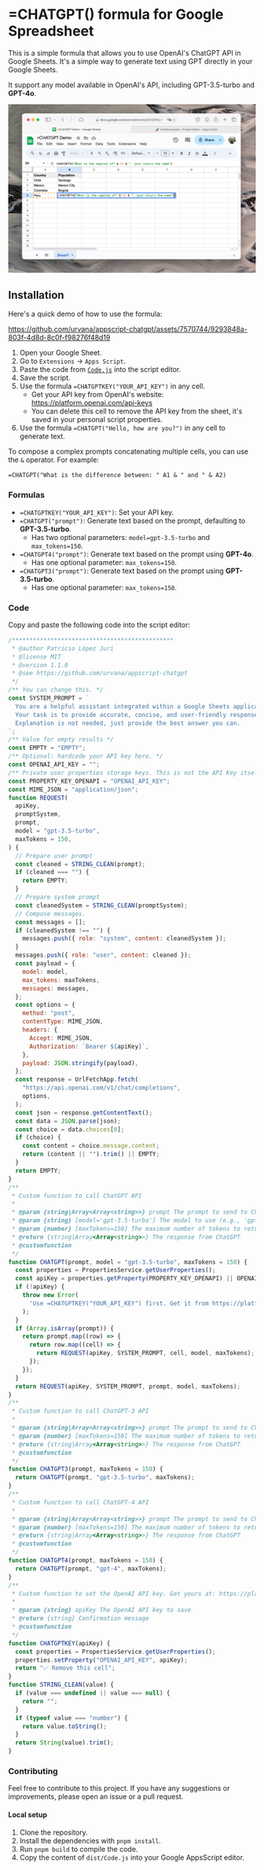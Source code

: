 # =CHATGPT() formula for Google Spreadsheet

This is a simple formula that allows you to use OpenAI's ChatGPT API in Google Sheets. It's a simple way to generate text using GPT directly in your Google Sheets.

It support any model available in OpenAI's API, including GPT-3.5-turbo and **GPT-4o**.

![demo](./assets/demo1.png)

## Installation

Here's a quick demo of how to use the formula:

https://github.com/urvana/appscript-chatgpt/assets/7570744/9293848a-803f-4d8d-8c0f-f98276f48d19

1. Open your Google Sheet.
2. Go to `Extensions` -> `Apps Script`.
3. Paste the code from [`Code.js`](https://raw.githubusercontent.com/urvana/appscript-chatgpt/main/dist/Code.js) into the script editor.
4. Save the script.
5. Use the formula `=CHATGPTKEY("YOUR_API_KEY")` in any cell.
    * Get your API key from OpenAI's website: https://platform.openai.com/api-keys
    * You can delete this cell to remove the API key from the sheet, it's saved in your personal script properties.
6. Use the formula `=CHATGPT("Hello, how are you?")` in any cell to generate text.

To compose a complex prompts concatenating multiple cells, you can use the `&` operator. For example: 

```
=CHATGPT("What is the difference between: " A1 & " and " & A2)
```

### Formulas

* `=CHATGPTKEY("YOUR_API_KEY")`: Set your API key.
* `=CHATGPT("prompt")`: Generate text based on the prompt, defaulting to **GPT-3.5-turbo**.
    * Has two optional parameters: `model=gpt-3.5-turbo` and `max_tokens=150`.
* `=CHATGPT4("prompt")`: Generate text based on the prompt using **GPT-4o**.
    * Has one optional parameter: `max_tokens=150`.
* `=CHATGPT3("prompt")`: Generate text based on the prompt using **GPT-3.5-turbo**.
    * Has one optional parameter: `max_tokens=150`.

### Code

Copy and paste the following code into the script editor:

```javascript
/**********************************************
 * @author Patricio López Juri
 * @license MIT
 * @version 1.1.0
 * @see https://github.com/urvana/appscript-chatgpt
 */
/** You can change this. */
const SYSTEM_PROMPT = `
  You are a helpful assistant integrated within a Google Sheets application.
  Your task is to provide accurate, concise, and user-friendly responses to user prompts.
  Explanation is not needed, just provide the best answer you can.
`;
/** Value for empty results */
const EMPTY = "EMPTY";
/** Optional: hardcode your API key here. */
const OPENAI_API_KEY = "";
/** Private user properties storage keys. This is not the API Key itself. */
const PROPERTY_KEY_OPENAPI = "OPENAI_API_KEY";
const MIME_JSON = "application/json";
function REQUEST(
  apiKey,
  promptSystem,
  prompt,
  model = "gpt-3.5-turbo",
  maxTokens = 150,
) {
  // Prepare user prompt
  const cleaned = STRING_CLEAN(prompt);
  if (cleaned === "") {
    return EMPTY;
  }
  // Prepare system prompt
  const cleanedSystem = STRING_CLEAN(promptSystem);
  // Compose messages.
  const messages = [];
  if (cleanedSystem !== "") {
    messages.push({ role: "system", content: cleanedSystem });
  }
  messages.push({ role: "user", content: cleaned });
  const payload = {
    model: model,
    max_tokens: maxTokens,
    messages: messages,
  };
  const options = {
    method: "post",
    contentType: MIME_JSON,
    headers: {
      Accept: MIME_JSON,
      Authorization: `Bearer ${apiKey}`,
    },
    payload: JSON.stringify(payload),
  };
  const response = UrlFetchApp.fetch(
    "https://api.openai.com/v1/chat/completions",
    options,
  );
  const json = response.getContentText();
  const data = JSON.parse(json);
  const choice = data.choices[0];
  if (choice) {
    const content = choice.message.content;
    return (content || "").trim() || EMPTY;
  }
  return EMPTY;
}
/**
 * Custom function to call ChatGPT API
 *
 * @param {string|Array<Array<string>>} prompt The prompt to send to ChatGPT. Defaults to GT3.5 Turbo model.
 * @param {string} [model='gpt-3.5-turbo'] The model to use (e.g., 'gpt-3.5-turbo', 'gpt-4')
 * @param {number} [maxTokens=150] The maximum number of tokens to return
 * @return {string|Array<Array<string>>} The response from ChatGPT
 * @customfunction
 */
function CHATGPT(prompt, model = "gpt-3.5-turbo", maxTokens = 150) {
  const properties = PropertiesService.getUserProperties();
  const apiKey = properties.getProperty(PROPERTY_KEY_OPENAPI) || OPENAI_API_KEY;
  if (!apiKey) {
    throw new Error(
      'Use =CHATGPTKEY("YOUR_API_KEY") first. Get it from https://platform.openai.com/api-keys',
    );
  }
  if (Array.isArray(prompt)) {
    return prompt.map((row) => {
      return row.map((cell) => {
        return REQUEST(apiKey, SYSTEM_PROMPT, cell, model, maxTokens);
      });
    });
  }
  return REQUEST(apiKey, SYSTEM_PROMPT, prompt, model, maxTokens);
}
/**
 * Custom function to call ChatGPT-3 API
 *
 * @param {string|Array<Array<string>>} prompt The prompt to send to ChatGPT
 * @param {number} [maxTokens=150] The maximum number of tokens to return
 * @return {string|Array<Array<string>>} The response from ChatGPT
 * @customfunction
 */
function CHATGPT3(prompt, maxTokens = 150) {
  return CHATGPT(prompt, "gpt-3.5-turbo", maxTokens);
}
/**
 * Custom function to call ChatGPT-4 API
 *
 * @param {string|Array<Array<string>>} prompt The prompt to send to ChatGPT
 * @param {number} [maxTokens=150] The maximum number of tokens to return
 * @return {string|Array<Array<string>>} The response from ChatGPT
 * @customfunction
 */
function CHATGPT4(prompt, maxTokens = 150) {
  return CHATGPT(prompt, "gpt-4", maxTokens);
}
/**
 * Custom function to set the OpenAI API key. Get yours at: https://platform.openai.com/api-keys
 *
 * @param {string} apiKey The OpenAI API key to save
 * @return {string} Confirmation message
 * @customfunction
 */
function CHATGPTKEY(apiKey) {
  const properties = PropertiesService.getUserProperties();
  properties.setProperty("OPENAI_API_KEY", apiKey);
  return "✅ Remove this cell";
}
function STRING_CLEAN(value) {
  if (value === undefined || value === null) {
    return "";
  }
  if (typeof value === "number") {
    return value.toString();
  }
  return String(value).trim();
}

```

### Contributing

Feel free to contribute to this project. If you have any suggestions or improvements, please open an issue or a pull request.

#### Local setup

1. Clone the repository.
2. Install the dependencies with `pnpm install`.
3. Run `pnpm build` to compile the code.
4. Copy the content of `dist/Code.js` into your Google AppsScript editor.
